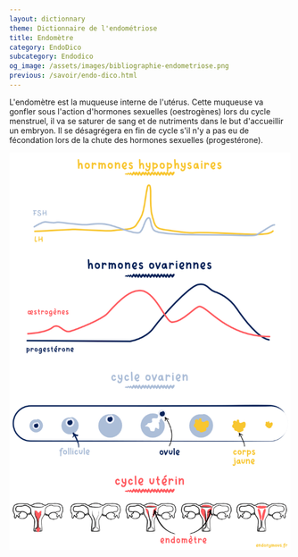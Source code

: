 ```yaml
---
layout: dictionnary
theme: Dictionnaire de l'endométriose
title: Endomètre
category: EndoDico
subcategory: Endodico
og_image: /assets/images/bibliographie-endometriose.png
previous: /savoir/endo-dico.html
---
```


L'endomètre est la muqueuse interne de l'utérus. Cette muqueuse va gonfler sous l'action d'hormones sexuelles (oestrogènes) lors du cycle menstruel, il va se saturer de sang et de nutriments dans le but d'accueillir un embryon. Il se désagrégera en fin de cycle s'il n'y a pas eu de fécondation lors de la chute des hormones sexuelles (progestérone).

![schéma cycle menstruel](/assets/images/schema/cycle.png)